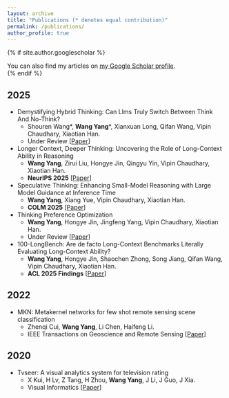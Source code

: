 ```yaml
---
layout: archive
title: "Publications (* denotes equal contribution)"
permalink: /publications/
author_profile: true
---
```


{% if site.author.googlescholar %}
  <div class="wordwrap">You can also find my articles on <a href="{{site.author.googlescholar}}">my Google Scholar profile</a>.</div>
{% endif %}


2025
---
- Demystifying Hybrid Thinking: Can Llms Truly Switch Between Think And No-Think? 
  - Shouren Wang*, **Wang Yang***, Xianxuan Long, Qifan Wang, Vipin Chaudhary, Xiaotian Han. 
  - Under Review [[Paper](https://arxiv.org/pdf/2510.12680v1)]
- Longer Context, Deeper Thinking: Uncovering the Role of Long-Context Ability in Reasoning 
  - **Wang Yang**, Zirui Liu, Hongye Jin, Qingyu Yin, Vipin Chaudhary, Xiaotian Han. 
  - **NeurIPS 2025** [[Paper](https://arxiv.org/abs/2505.17315)]
- Speculative Thinking: Enhancing Small-Model Reasoning with Large Model Guidance at Inference Time
  - **Wang Yang**, Xiang Yue, Vipin Chaudhary, Xiaotian Han.  
  - **COLM 2025** [[Paper](https://arxiv.org/abs/2504.12329)]
- Thinking Preference Optimization 
  - **Wang Yang**, Hongye Jin, Jingfeng Yang, Vipin Chaudhary, Xiaotian Han.  
  - Under Review [[Paper](https://arxiv.org/abs/2502.13173)]
- 100-LongBench: Are de facto Long-Context Benchmarks Literally Evaluating Long-Context Ability?
  - **Wang Yang**, Hongye Jin, Shaochen Zhong, Song Jiang, Qifan Wang, Vipin Chaudhary, Xiaotian Han.  
  - **ACL 2025 Findings** [[Paper](https://arxiv.org/abs/2505.19293)]

2022
---
- MKN: Metakernel networks for few shot remote sensing scene classification
  - Zhenqi Cui, **Wang Yang**, Li Chen, Haifeng Li.  
  - IEEE Transactions on Geoscience and Remote Sensing [[Paper](https://ieeexplore.ieee.org/stamp/stamp.jsp?arnumber=9718271)]

2020
---
- Tvseer: A visual analytics system for television rating
  - X Kui, H Lv, Z Tang, H Zhou, **Wang Yang**, J Li, J Guo, J Xia.  
  - Visual Informatics [[Paper](https://www.sciencedirect.com/science/article/pii/S2468502X20300279)]

<!-- {% include base_path %}

{% for post in site.publications reversed %}
  {% include archive-single.html %}
{% endfor %} -->
